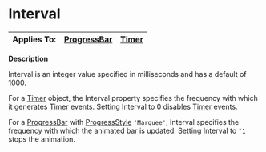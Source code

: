 




<h1 class="heading"><span class="name">Interval</span></h1>

| Applies To: | [ProgressBar](./progressbar.md) | [Timer](./timer.md) |
| --- | --- | ---  |


**Description**


Interval is an integer value specified in milliseconds and has a default of 1000.


For  a [Timer](./timer.md) object, the Interval property specifies the frequency  with which it generates [Timer](./timer.md) events. Setting Interval to 0 disables [Timer](./timer.md) events.


For a [ProgressBar](./progressbar.md) with [ProgressStyle](progressstyle.md) `'Marquee'`, Interval specifies the frequency with which the animated bar is updated. Setting Interval to `¯1` stops the animation.



